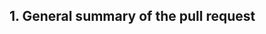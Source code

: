 <!--

Thank you for contributing to Pester! Please provide a descriptive title of the pull request in the field 'Title'.

-->

## 1. General summary of the pull request

<!--

Please describe what your pull request fixes, or how it improves Pester.

If your pull request resolves a reported issue, please mention it by using  `Fix #<issue_number>` on a new line, this will close the linked issue automatically when this PR is merged. For more info see: [Closing issues using keywords](https://help.github.com/articles/closing-issues-using-keywords/).

If your pull request integrates Pester with another system, please tell us how the change can be tested.

Please remember to update [the Pester wiki](https://github.com/pester/Pester/wiki) if needed.

Before you continue, please review [Contributing to Pester](https://github.com/pester/Pester/wiki/Contributing-to-Pester) and [Development rules - technical](https://github.com/pester/Pester/wiki/Developement-rules---technical).

Our continuous integration system doesn't send any notifications about failed tests. Please return to the opened pull request (after ~60 minutes) to check if is everything OK.

-->
